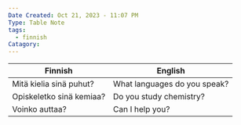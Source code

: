 ```yaml
---
Date Created: Oct 21, 2023 - 11:07 PM
Type: Table Note
tags:
  - finnish
Catagory:
---
```

| Finnish                  | English                      |
| ------------------------ | ---------------------------- |
| Mitä kielia sinä puhut?  | What languages do you speak? |
| Opiskeletko sinä kemiaa? | Do you study chemistry?      |
| Voinko auttaa?           | Can I help you?              | 
